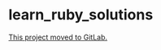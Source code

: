 learn_ruby_solutions
====================

[This project moved to GitLab.](https://gitlab.com/phansch/learn_ruby_solutions)
